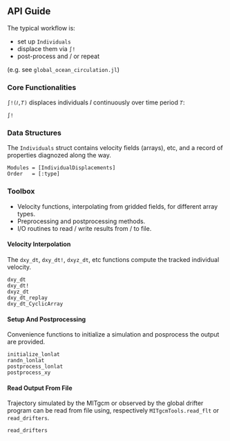 
## API Guide

The typical workflow is:

- set up `Individuals`
- displace them via `∫!`
- post-process and / or repeat

(e.g. see `global_ocean_circulation.jl`)

### Core Functionalities

`∫!(𝐼,𝑇)` displaces individuals 𝐼 continuously over time period `𝑇`:

```@docs
∫!
```

### Data Structures

The `Individuals` struct contains velocity fields (arrays), etc, and a record of properties diagnozed along the way.

```@autodocs
Modules = [IndividualDisplacements]
Order   = [:type]
```

### Toolbox

- Velocity functions, interpolating from gridded fields, for different array types.
- Preprocessing and postprocessing methods.
- I/O routines to read / write results from / to file.

#### Velocity Interpolation

The `dxy_dt`, `dxy_dt!`, `dxyz_dt`, etc functions compute the tracked individual velocity. 

```@docs
dxy_dt
dxy_dt!
dxyz_dt
dxy_dt_replay
dxy_dt_CyclicArray
```

#### Setup And Postprocessing 

Convenience functions to initialize a simulation and posprocess the output are provided. 

```@docs
initialize_lonlat
randn_lonlat
postprocess_lonlat
postprocess_xy
```

#### Read Output From File 

Trajectory simulated by the MITgcm or observed by the global drifter program can be read from file using, respectively `MITgcmTools.read_flt` or  `read_drifters`.

```@docs
read_drifters
```
